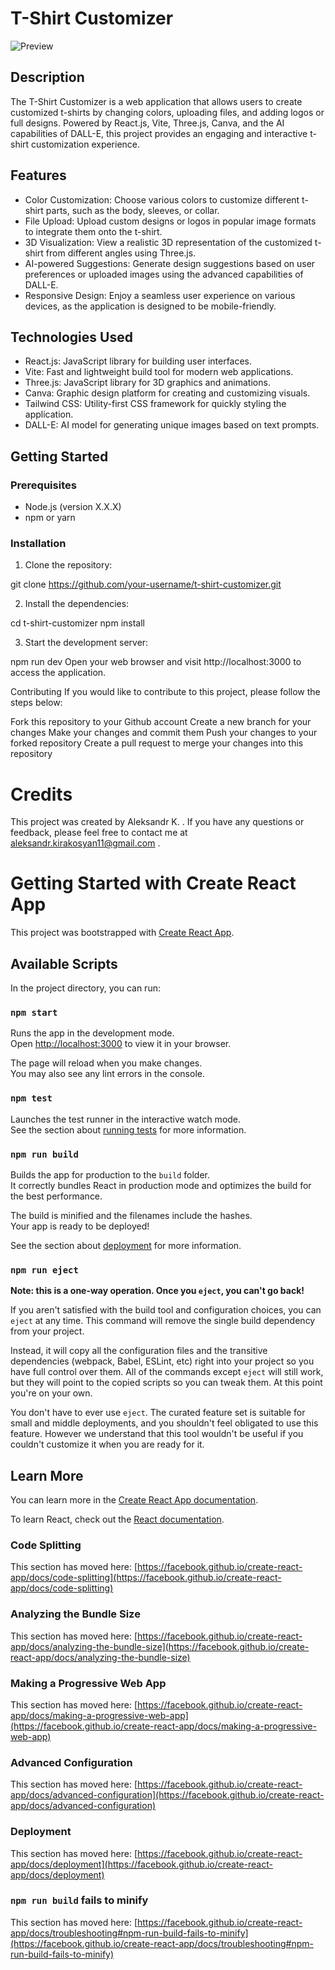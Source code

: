 # T-Shirt Customizer

![Preview](./preview.png)

## Description

The T-Shirt Customizer is a web application that allows users to create customized t-shirts by changing colors, uploading files, and adding logos or full designs. Powered by React.js, Vite, Three.js, Canva, and the AI capabilities of DALL-E, this project provides an engaging and interactive t-shirt customization experience.

## Features

- Color Customization: Choose various colors to customize different t-shirt parts, such as the body, sleeves, or collar.
- File Upload: Upload custom designs or logos in popular image formats to integrate them onto the t-shirt.
- 3D Visualization: View a realistic 3D representation of the customized t-shirt from different angles using Three.js.
- AI-powered Suggestions: Generate design suggestions based on user preferences or uploaded images using the advanced capabilities of DALL-E.
- Responsive Design: Enjoy a seamless user experience on various devices, as the application is designed to be mobile-friendly.

## Technologies Used

- React.js: JavaScript library for building user interfaces.
- Vite: Fast and lightweight build tool for modern web applications.
- Three.js: JavaScript library for 3D graphics and animations.
- Canva: Graphic design platform for creating and customizing visuals.
- Tailwind CSS: Utility-first CSS framework for quickly styling the application.
- DALL-E: AI model for generating unique images based on text prompts.

## Getting Started

### Prerequisites

- Node.js (version X.X.X)
- npm or yarn

### Installation

1. Clone the repository:

git clone https://github.com/your-username/t-shirt-customizer.git

2. Install the dependencies:

cd t-shirt-customizer
npm install

3. Start the development server:

npm run dev
Open your web browser and visit http://localhost:3000 to access the application.



Contributing
If you would like to contribute to this project, please follow the steps below:

Fork this repository to your Github account
Create a new branch for your changes
Make your changes and commit them
Push your changes to your forked repository
Create a pull request to merge your changes into this repository

# Credits
This project was created by Aleksandr K. . If you have any questions or feedback, please feel free to contact me at aleksandr.kirakosyan11@gmail.com .

# Getting Started with Create React App

This project was bootstrapped with [Create React App](https://github.com/facebook/create-react-app).

## Available Scripts

In the project directory, you can run:

### `npm start`

Runs the app in the development mode.\
Open [http://localhost:3000](http://localhost:3000) to view it in your browser.

The page will reload when you make changes.\
You may also see any lint errors in the console.

### `npm test`

Launches the test runner in the interactive watch mode.\
See the section about [running tests](https://facebook.github.io/create-react-app/docs/running-tests) for more information.

### `npm run build`

Builds the app for production to the `build` folder.\
It correctly bundles React in production mode and optimizes the build for the best performance.

The build is minified and the filenames include the hashes.\
Your app is ready to be deployed!

See the section about [deployment](https://facebook.github.io/create-react-app/docs/deployment) for more information.

### `npm run eject`

**Note: this is a one-way operation. Once you `eject`, you can't go back!**

If you aren't satisfied with the build tool and configuration choices, you can `eject` at any time. This command will remove the single build dependency from your project.

Instead, it will copy all the configuration files and the transitive dependencies (webpack, Babel, ESLint, etc) right into your project so you have full control over them. All of the commands except `eject` will still work, but they will point to the copied scripts so you can tweak them. At this point you're on your own.

You don't have to ever use `eject`. The curated feature set is suitable for small and middle deployments, and you shouldn't feel obligated to use this feature. However we understand that this tool wouldn't be useful if you couldn't customize it when you are ready for it.

## Learn More

You can learn more in the [Create React App documentation](https://facebook.github.io/create-react-app/docs/getting-started).

To learn React, check out the [React documentation](https://reactjs.org/).

### Code Splitting

This section has moved here: [https://facebook.github.io/create-react-app/docs/code-splitting](https://facebook.github.io/create-react-app/docs/code-splitting)

### Analyzing the Bundle Size

This section has moved here: [https://facebook.github.io/create-react-app/docs/analyzing-the-bundle-size](https://facebook.github.io/create-react-app/docs/analyzing-the-bundle-size)

### Making a Progressive Web App

This section has moved here: [https://facebook.github.io/create-react-app/docs/making-a-progressive-web-app](https://facebook.github.io/create-react-app/docs/making-a-progressive-web-app)

### Advanced Configuration

This section has moved here: [https://facebook.github.io/create-react-app/docs/advanced-configuration](https://facebook.github.io/create-react-app/docs/advanced-configuration)

### Deployment

This section has moved here: [https://facebook.github.io/create-react-app/docs/deployment](https://facebook.github.io/create-react-app/docs/deployment)

### `npm run build` fails to minify

This section has moved here: [https://facebook.github.io/create-react-app/docs/troubleshooting#npm-run-build-fails-to-minify](https://facebook.github.io/create-react-app/docs/troubleshooting#npm-run-build-fails-to-minify)







